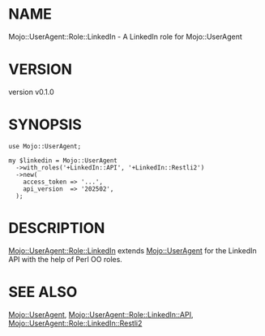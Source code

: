 # NAME

Mojo::UserAgent::Role::LinkedIn - A LinkedIn role for Mojo::UserAgent

# VERSION

version v0.1.0

# SYNOPSIS

    use Mojo::UserAgent;

    my $linkedin = Mojo::UserAgent
      ->with_roles('+LinkedIn::API', '+LinkedIn::Restli2')
      ->new(
        access_token => '...',
        api_version  => '202502',
      );

# DESCRIPTION

[Mojo::UserAgent::Role::LinkedIn](https://metacpan.org/pod/Mojo%3A%3AUserAgent%3A%3ARole%3A%3ALinkedIn) extends [Mojo::UserAgent](https://metacpan.org/pod/Mojo%3A%3AUserAgent) for the LinkedIn
API with the help of Perl OO roles.

# SEE ALSO

[Mojo::UserAgent](https://metacpan.org/pod/Mojo%3A%3AUserAgent),
[Mojo::UserAgent::Role::LinkedIn::API](https://metacpan.org/pod/Mojo%3A%3AUserAgent%3A%3ARole%3A%3ALinkedIn%3A%3AAPI),
[Mojo::UserAgent::Role::LinkedIn::Restli2](https://metacpan.org/pod/Mojo%3A%3AUserAgent%3A%3ARole%3A%3ALinkedIn%3A%3ARestli2)
